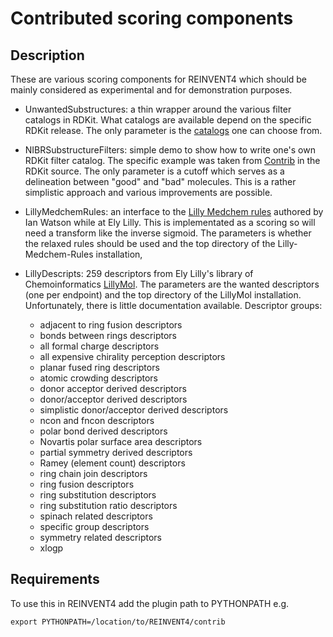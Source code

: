 Contributed scoring components
==============================

Description
-----------

These are various scoring components for REINVENT4 which should be mainly
considered as experimental and for demonstration purposes.

* UnwantedSubstructures: a thin wrapper around the various filter catalogs in RDKit.  What catalogs are available depend on the specific RDKit release.  The only parameter is the [catalogs](https://www.rdkit.org/docs/source/rdkit.Chem.rdfiltercatalog.html#rdkit.Chem.rdfiltercatalog.FilterCatalogParams.FilterCatalogs) one can choose from.

* NIBRSubstructureFilters: simple demo to show how to write one's own RDKit filter catalog.  The specific example was taken from [Contrib](https://github.com/rdkit/rdkit/tree/master/Contrib/NIBRSubstructureFilters) in the RDKit source.  The only parameter is a cutoff which serves as a delineation between "good" and "bad" molecules.  This is a rather simplistic approach and various improvements are possible.

* LillyMedchemRules: an interface to the [Lilly Medchem rules](https://github.com/IanAWatson/Lilly-Medchem-Rules) authored by Ian Watson while at Ely Lilly.  This is implementated as a scoring so will need a transform like the inverse sigmoid.  The parameters is whether the relaxed rules should be used and the top directory of the Lilly-Medchem-Rules installation,

* LillyDescripts: 259 descriptors from Ely Lilly's library of Chemoinformatics [LillyMol](https://github.com/EliLillyCo/LillyMol).  The parameters are the wanted descriptors (one per endpoint) and the top directory of the LillyMol installation.  Unfortunately, there is little documentation available.  Descriptor groups:
    * adjacent to ring fusion descriptors
    * bonds between rings descriptors
    * all formal charge descriptors
    * all expensive chirality perception descriptors
    * planar fused ring descriptors
    * atomic crowding descriptors
    * donor acceptor derived descriptors
    * donor/acceptor derived descriptors
    * simplistic donor/acceptor derived descriptors
    * ncon and fncon descriptors
    * polar bond derived descriptors
    * Novartis polar surface area descriptors
    * partial symmetry derived descriptors
    * Ramey (element count) descriptors
    * ring chain join descriptors
    * ring fusion descriptors
    * ring substitution descriptors
    * ring substitution ratio descriptors
    * spinach related descriptors
    * specific group descriptors
    * symmetry related descriptors
    * xlogp



Requirements
------------

To use this in REINVENT4 add the plugin path to PYTHONPATH e.g.
    
```shell
export PYTHONPATH=/location/to/REINVENT4/contrib
```

